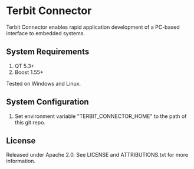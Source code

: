 # Terbit Connector
Terbit Connector enables rapid application development of a PC-based interface to embedded systems.
## System Requirements
1. QT 5.3+
2. Boost 1.55+

Tested on Windows and Linux.
## System Configuration
1. Set environment variable "TERBIT_CONNECTOR_HOME" to the path of this git repo.

## License
Released under Apache 2.0.  See LICENSE and ATTRIBUTIONS.txt for more information.
